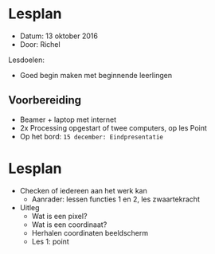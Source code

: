 # Lesplan

 * Datum: 13 oktober 2016
 * Door: Richel

Lesdoelen:
 * Goed begin maken met beginnende leerlingen

## Voorbereiding

 * Beamer + laptop met internet
 * 2x Processing opgestart of twee computers, op les Point
 * Op het bord: `15 december: Eindpresentatie`

# Lesplan

 * Checken of iedereen aan het werk kan
   * Aanrader: lessen functies 1 en 2, les zwaartekracht
 * Uitleg
   * Wat is een pixel?
   * Wat is een coordinaat?
   * Herhalen coordinaten beeldscherm
   * Les 1: point

